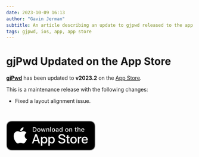 ```yaml
---
date: 2023-10-09 16:13
author: "Gavin Jerman"
subtitle: An article describing an update to gjpwd released to the app store.
tags: gjpwd, ios, app, app store
---
```


# gjPwd Updated on the App Store

[**gjPwd**](/projects/gjPwd) has been updated to **v2023.2** on the [App Store](https://apps.apple.com/gb/app/gjpwd/id1532589670?platform=iphone).

This is a maintenance release with the following changes:
- Fixed a layout alignment issue.
<br>

[![download](/images/Download_on_the_App_Store_Badge_US-UK_RGB_blk_092917.svg)](https://apps.apple.com/gb/app/gjpwd/id1532589670?platform=iphone)
